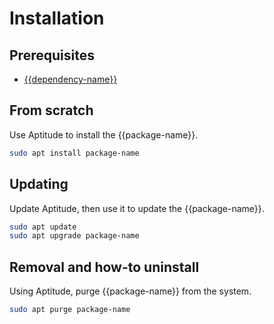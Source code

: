 <!-- Written by Alexander Holman 19/08/2019 -->
<!--
This file should contain a step by step guide on how to install, update and remove the software, along with any 
prerequisites for each step should they exist. It is written to be used with most internal projects, but as per the 
other documents feel free to adapt it to fit your needs, adding, modifying and removing as necessary.
-->

# Installation

## Prerequisites 
<!-- List of a conditions that need to be met prior to installation, including os requirements, dependancies, etc -->
<!-- EXAMPLE START -->
* [{{dependency-name}}]({{dependency-link}})
<!--  EXAMPLE END -->

## From scratch
<!-- Step-by-step guide on how to install -->
<!-- EXAMPLE START -->
Use Aptitude to install the {{package-name}}.
```bash
sudo apt install package-name
```
<!--  EXAMPLE END -->

## Updating
<!-- Step-by-step guide on how to update -->
<!-- EXAMPLE START -->
Update Aptitude, then use it to update the {{package-name}}.
```bash
sudo apt update
sudo apt upgrade package-name
```
<!--  EXAMPLE END -->

## Removal and how-to uninstall
<!-- Step-by-step guide on how to remove the software -->
<!-- EXAMPLE START -->
Using Aptitude, purge {{package-name}} from the system.
```bash
sudo apt purge package-name
```
<!--  EXAMPLE END -->